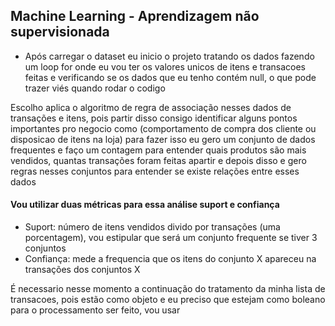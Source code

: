 Machine Learning - Aprendizagem não supervisionada
------------------------------------------------------------------------------------------------------------------------------------------
- Após carregar o dataset eu inicio o projeto tratando os dados fazendo um loop for onde eu vou ter os valores unicos de itens e transacoes feitas e verificando se os dados que eu tenho contém null, o que pode trazer viés quando rodar o codigo

Escolho aplica o algoritmo de regra de associação nesses dados de transações e itens, pois partir disso consigo identificar alguns pontos importantes pro negocio como (comportamento de compra dos cliente ou disposicao de itens na loja)
para fazer isso eu gero um conjunto de dados frequentes e faço um contagem para entender quais produtos são mais vendidos, quantas transações foram feitas apartir e depois  disso e gero regras nesses conjuntos para entender se existe relações entre esses dados 

#### Vou utilizar duas métricas para essa análise suport e confiança

- Suport: número de itens vendidos divido por transações (uma porcentagem), vou estipular que será um conjunto frequente se tiver 3 conjuntos
- Confiança: mede a frequencia que os itens do conjunto X apareceu na transações dos conjuntos X

É necessario nesse momento a continuação do tratamento da minha lista de transacoes, pois estão como objeto e eu preciso que estejam como boleano para o processamento ser feito, vou usar 
